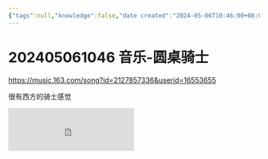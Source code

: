 ```yaml
---
{"tags":null,"knowledge":false,"date created":"2024-05-06T10:46:00+08:00","date modified":"2024-07-31T20:08:13+08:00","dg-publish":true,"permalink":"/card/202405061046 音乐-圆桌骑士/","dgPassFrontmatter":true,"noteIcon":"2","created":"2024-05-06T10:46:00+08:00","updated":"2024-07-31T20:08:13+08:00"}
---
```



# 202405061046 音乐-圆桌骑士

https://music.163.com/song?id=2127857336&userid=16553655

很有西方的骑士感觉

<iframe frameborder="no" border="0" marginwidth="0" marginheight="0" width="50%" height=86 src="https://music.163.com/outchain/player?type=2&id=2127857336&userid=16553655&auto=0&height=66"></iframe>

